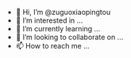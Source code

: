 - 👋 Hi, I’m @zuguoxiaopingtou
- 👀 I’m interested in ...
- 🌱 I’m currently learning ...
- 💞️ I’m looking to collaborate on ...
- 📫 How to reach me ...

<!---
zuguoxiaopingtou/zuguoxiaopingtou is a ✨ special ✨ repository because its `README.md` (this file) appears on your GitHub profile.
You can click the Preview link to take a look at your changes.
--->
